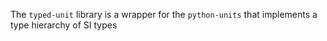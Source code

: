 The `typed-unit` library is a wrapper for the `python-units` that implements a type hierarchy of SI types
